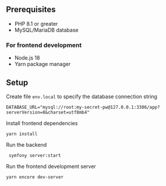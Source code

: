 
## Prerequisites

* PHP 8.1 or greater
* MySQL/MariaDB database

### For frontend development
* Node.js 18
* Yarn package manager

## Setup

Create file `env.local` to specify the database connection string 
```shell
DATABASE_URL="mysql://root:my-secret-pw@127.0.0.1:3306/app?serverVersion=8&charset=utf8mb4"
```

Install frontend dependencies

```
yarn install
```

Run the backend

```shell
 symfony server:start
```

Run the frontend development server

```shell
yarn encore dev-server
```